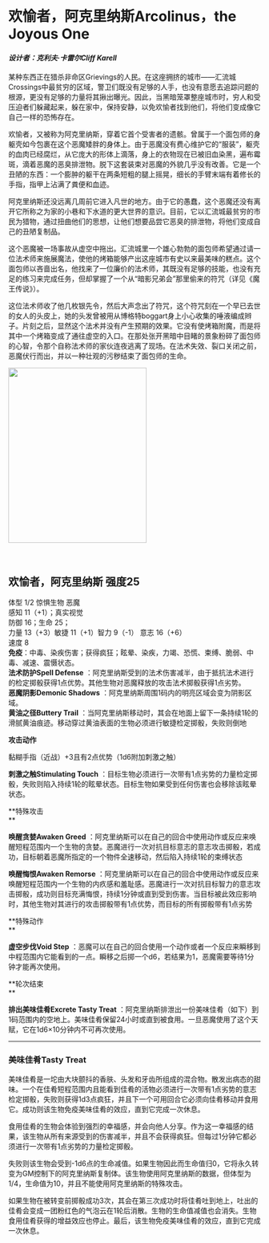 # 欢愉者，阿克里纳斯Arcolinus，the Joyous One 

#### *设计者：克利夫·卡雷尔Cliff Karell* 

某种东西正在猎杀非命区Grievings的人民。在这座拥挤的城市——汇流城Crossings中最贫穷的区域，警卫们既没有足够的人手，也没有意愿去追踪问题的根源，更没有足够的力量将其揪出曝光。因此，当黑暗笼罩整座城市时，穷人和受压迫者们躲藏起来，躲在家中，保持安静，以免欢愉者找到他们，将他们变成像它自己一样的恐怖存在。  

欢愉者，又被称为阿克里纳斯，穿着它首个受害者的遗骸。曾属于一个面包师的身躯壳如今包裹在这个恶魔矮胖的身体上。由于恶魔没有费心维护它的“服装”，躯壳的血肉已经腐烂，从它庞大的形体上滴落，身上的衣物现在已被旧血染黑，遍布霉斑，滴着恶魔的恶臭排泄物。脱下这套装束对恶魔的外貌几乎没有改善。它是一个丑陋的东西：一个膨肿的躯干在两条短粗的腿上摇晃，细长的手臂末端有着修长的手指，指甲上沾满了粪便和血迹。  

阿克里纳斯还没远离几周前它进入凡世的地方。由于它的愚蠢，这个恶魔还没有离开它所称之为家的小巷和下水道的更大世界的意识。目前，它以汇流城最贫穷的市民为猎物，通过扭曲他们的思想，让他们想要品尝它恶臭的排泄物，将他们变成自己的丑陋复制品。  

这个恶魔被一场事故从虚空中拖出。汇流城里一个雄心勃勃的面包师希望通过请一位法术师来施展魔法，使他的烤箱能够产出这座城市有史以来最美味的糕点。这个面包师以吝啬出名，他找来了一位廉价的法术师，其既没有足够的技能，也没有充足的练习来完成任务，但却掌握了一个从“暗影兄弟会”那里偷来的符咒（详见《魔王传说》）。  

这位法术师收了他几枚银先令，然后大声念出了符咒，这个符咒刻在一个早已去世的女人的头皮上，她的头发曾被用从博格特boggart身上小心收集的唾液编成辫子。片刻之后，显然这个法术并没有产生预期的效果。它没有使烤箱附魔，而是将其中一个烤箱变成了通往虚空的入口。在那处张开黑暗中目睹的景象粉碎了面包师的心智，令那个自称法术师的家伙连夜逃离了现场。在法术失效、裂口关闭之前，恶魔伏行而出，并以一种壮观的污秽结束了面包师的生命。

<img
src="file:///C:\Users\13888\AppData\Local\Temp\ksohtml76032\wps3.png"
width="276" height="349" />

 

## 欢愉者，阿克里纳斯 强度25 

体型 1/2 惊惧生物 恶魔  
感知 11（+1）；真实视觉  
防御 16；生命 25；  
力量 13（+3）敏捷 11（+1）智力 9（-1） 意志 16（+6）  
速度 8  
**免疫**：中毒、染疾伤害；获得疯狂；眩晕、染疾，力竭、恐慌、束缚、脆弱、中毒、减速、震慑状态。  
**法术防护Spell Defense**
：阿克里纳斯受到的法术伤害减半，由于抵抗法术进行的检定掷骰获得1点优势。其他生物对恶魔释放的攻击法术掷骰获得1点劣势。  
**恶魔阴影Demonic Shadows**
：阿克里纳斯周围1码内的明亮区域会变为阴影区域。  
**黄油之径Buttery Trail**
：当阿克里纳斯移动时，其会在地面上留下一条持续1轮的滑腻黄油痕迹。移动穿过黄油表面的生物必须进行敏捷检定掷骰，失败则倒地

**攻击动作**  

黏糊手指（近战）+3且有2点优势（1d6附加刺激之触）  

**刺激之触Stimulating Touch**
：目标生物必须进行一次带有1点劣势的力量检定掷骰，失败则陷入持续1轮的眩晕状态。目标生物如果受到任何伤害也会移除该眩晕状态。

**特殊攻击  
**

**唤醒贪婪Awaken Greed**
：阿克里纳斯可以在自己的回合中使用动作或反应来唤醒短程范围内一个生物的贪婪。恶魔进行一次对抗目标意志的意志攻击掷骰，若成功，目标朝着恶魔所指定的一个物件全速移动，然后陷入持续1轮的束缚状态  

**唤醒悔恨Awaken Remorse**
：阿克里纳斯可以在自己的回合中使用动作或反应来唤醒短程范围内一个生物的内疚感和羞耻感。恶魔进行一次对抗目标智力的意志攻击掷骰，成功则目标充满悔恨，持续1分钟或直到受到伤害。当目标被此效应影响时，其他生物对其进行的攻击掷骰带有1点优势，而目标的所有掷骰带有1点劣势

**特殊动作  
**

**虚空步伐Void Step**
：恶魔可以在自己的回合使用一个动作或者一个反应来瞬移到中程范围内它能看到的一点。瞬移之后掷一个d6，若结果为1，恶魔需要等待1分钟才能再次使用。

**轮次结束  
**

**排出美味佳肴Excrete Tasty Treat**
：阿克里纳斯排泄出一份美味佳肴（如下）到1码范围内的空地上。美味佳肴保留24小时或直到被食用。一旦恶魔使用了这个天赋，它在1d6×10分钟内不可再次使用。

------------------------------------------------------------------------

### 美味佳肴Tasty Treat 

美味佳肴是一坨由大块颤抖的香肤、头发和牙齿所组成的混合物。散发出病态的甜味。一个在佳肴短程范围内且能看到佳肴的活物必须进行一次带有1点劣势的意志检定掷骰，失败则获得1d3点疯狂，并且下一个可用回合它必须向佳肴移动并食用它。成功则该生物免疫美味佳肴的效应，直到它完成一次休息。  

食用佳肴的生物会体验到强烈的幸福感，并会向他人分享。作为这一幸福感的结果，该生物从所有来源受到的伤害减半，并且不会获得疯狂。但每过1分钟它都必须进行一次带有1点劣势的力量检定掷骰。  

失败则该生物会受到-1d6点的生命减值。如果生物因此而生命值归0，它将永久转变为GM控制下的阿克里纳斯复制体。该生物使用阿克里纳斯的数据，但体型为1/4，生命值为10，并且不能使用阿克里纳斯的特殊攻击。  

如果生物在被转变前掷骰成功3次，其会在第三次成功时将佳肴吐到地上，吐出的佳肴会变成一团粉红色的气泡云在1轮后消散。生物的生命值减值也会消失。生物食用佳肴获得的增益效应也停止。最后，该生物免疫美味佳肴的效应，直到它完成一次休息。
